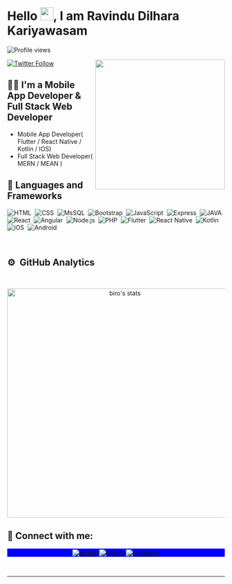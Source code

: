 <h1 align="left">Hello <img src="https://raw.githubusercontent.com/kaueMarques/kaueMarques/master/hi.gif" width="30px">, I am Ravindu Dilhara Kariyawasam</h1>
<p align="left"> <img src="https://komarev.com/ghpvc/?username=RavinduDilhara&color=blueviolet" alt="Profile views" /> </p>
<img align="right" width="300em" height="300em" src="https://github.com/birobirobiro/birobirobiro/blob/master/animation_500_kv8i962g.gif?raw=true"/>

[![Twitter Follow](https://img.shields.io/twitter/follow/RavinduDilhara3?color=1DA1F2&logo=twitter&style=for-the-badge)](https://twitter.com/RavinduDilhara3)

## :man_technologist: I'm a Mobile App Developer & Full Stack Web Developer
- Mobile App Developer( Flutter / React Native / Kotlin / IOS)<be />
- Full Stack Web Developer( MERN / MEAN )
 

## :1st_place_medal: Languages and Frameworks

![HTML](https://img.shields.io/badge/-HTML-05122A?style=flat-square&logo=HTML5)&nbsp;
![CSS](https://img.shields.io/badge/-CSS-05122A?style=flat-square&logo=CSS3&logoColor=1572B6)&nbsp;
![MsSQL](https://img.shields.io/badge/Microsoft%20SQL%20Sever-CC2927?style=flat-square&logo=microsoft%20sql%20server&logoColor=white)&nbsp;
![Bootstrap](https://img.shields.io/badge/-Bootstrap-05122A?style=flat-square&logo=Bootstrap&logoColor=1572B6)&nbsp;
![JavaScript](https://img.shields.io/badge/-JavaScript-05122A?style=flat-square&logo=javascript)&nbsp;
![Express](https://img.shields.io/badge/-Express-05122A?style=flat-square&logo=Express)&nbsp;
![JAVA](https://img.shields.io/badge/-JAVA-05122A?style=flat-square&logo=SQL)&nbsp;
![React](https://img.shields.io/badge/-React-05122A?style=flat-square&logo=react)&nbsp;
![Angular](https://img.shields.io/badge/-Angular-05122A?style=flat-square&logo=Angular)&nbsp;
![Node.js](https://img.shields.io/badge/-Node.js-05122A?style=flat-square&logo=node.js)&nbsp;
![PHP](https://img.shields.io/badge/-PHP-05122A?style=flat-square&logo=PHP)&nbsp;
![Flutter](https://img.shields.io/badge/-Flutter-05122A?style=flat-square&logo=FLutter)&nbsp;
![React Native](https://img.shields.io/badge/-React%20Native-05122A?style=flat-square&logo=react)&nbsp;
![Kotlin](https://img.shields.io/badge/-Kotlin-05122A?style=flat-square&logo=Kotlin)&nbsp;
![iOS](https://img.shields.io/badge/-iOS-05122A?style=flat-square&logo=Apple)&nbsp;
![Android](https://img.shields.io/badge/-Android-05122A?style=flat-square&logo=Android)&nbsp;

<br />

## ⚙️ &nbsp;GitHub Analytics
<br>

<p align="center">
<img width="530em" src="https://github-readme-stats.vercel.app/api?username=RavinduDilhara&show_icons=true&theme=nightowl" alt="biro's stats"/>
</p>


## :link: Connect with me:

<p align="center" style="background:blue">
 <a href="https://twitter.com/LahiruYapa2" target="_blank">
  <img align="center" src="https://img.shields.io/badge/-LahiruYapa2-05122A?style=flat&logo=twitter" alt="twitter"/>
</a>
 <a href="https://twitter.com/RavinduDilhara3" target="_blank">
  <img align="center" src="https://img.shields.io/badge/-RavinduDilhara3-05122A?style=flat&logo=twitter" alt="twitter"/>
</a>
 <a href="https://www.facebook.com/ravindu.kariyawasam/" target="_blank">
  <img align="center" src="https://img.shields.io/badge/-ravindu.kariyawasam.581-05122A?style=flat&logo=facebook" alt="facebook"/>
</a>
</p>

<br />


---

[html5]: https://en.wikipedia.org/wiki/HTML5
[vscode]: https://code.visualstudio.com/
[twitter]: https://twitter.com/LahiruYapa2
[linkedin]: https://www.linkedin.com/in/ravindu-dilhara/
[facebook]: https://www.facebook.com/ravindu.kariyawasam.581/

